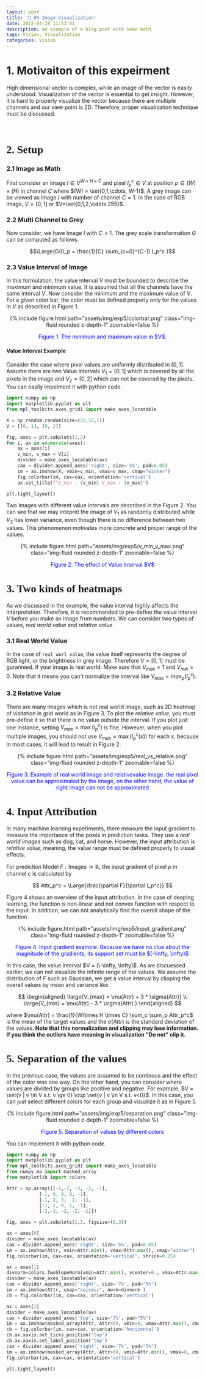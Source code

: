 ```yaml
---
layout: post
title: '🎯 #5 Image Visualization'
date: 2022-04-28 11:53:01
description: an example of a blog post with some math
tags: Vision, Visualization
categories: Vision
---
```



# 1. Motivaiton of this expeirment

High dimensional vector is complex, while an image of the vector is easily understood. Visualization of the vector is essential to get insight. However, it is hard to properly visualize the vector because there are multiple channels and our view point is 2D. Therefore, proper visualization technique must be discussed. 


<br/>
<h1 style="font-family:Cursive">  2. Setup 🎯 </h1>

<h3 > 2.1 Image as Math </h3> 

First consider an image $I \in V^{W\times H \times C}$ and pixel $I_p^c \in V$ at position $p \in (W) \times (H)$ in channel $C$ where $(W) = \set{0,1,\cdots, W-1}$. A grey image can be viewed as image $I$ with number of channel $C=1$. In the case of RGB image, $V = [0,1]$ or $V=\set{0,1,2,\cdots 255}$. 


<h3 > 2.2 Multi Channel to Grey </h3>

Now consider, we have Image $I$ with $C>1$. The grey scale transformation $G$ can be computed as follows. 

$$\Large{G(I)_p = \frac{1}{C} \sum_{c=0}^{C-1} I_p^c }$$


<h3 > 2.3 Value Interval of Image </h3>

In this formulation, the value interval $V$ must be bounded to describe the maximum and minimum value. It is assumed that all the channels have the same interval $V$. Now consider the minimum and the maximum value of $V$.  For a given color bar, the color must be defined properly only for the values in $V$ as described in Figure 1.

<center>
<div class="row mt-3">
    <div class="col-sm mt-3 mt-md-0">
        {% include figure.html path="assets/img/exp5/colorbar.png" class="img-fluid rounded z-depth-1" zoomable=false %}
        <p style="color:blue"> Figure 1. The minimum and maximum value in $V$. </p>
    </div>
</div>
</center>


#### Value Interval Example 

Consider the case where pixel values are uniformly distributed in $[0,1]$. Assume there are two Value intervals $V_1 = [0,1]$  which is covered by all the pixels in the image and $V_2 = [0,2]$ which can not be covered by the pixels. You can easily impelment it with python code. 


```python
import numpy as np 
import matplotlib.pyplot as plt
from mpl_toolkits.axes_grid1 import make_axes_locatable

X = np.random.random(size=(32,32,1))
V = [[0, 1], [0, 2]]

fig, axes = plt.subplots(1,2)
for i, ax in enumerate(axes):
    ax = axes[i]
    v_min, v_max = V[i]
    divider = make_axes_locatable(ax)
    cax = divider.append_axes('right', size='5%', pad=0.05)
    im = ax.imshow(X, vmin=v_min, vmax=v_max, cmap="winter")
    fig.colorbar(im, cax=cax, orientation='vertical')
    ax.set_title(f"V_min : {v_min} V_max : {v_max}")

plt.tight_layout()
```

Two images with different value intervals are described in the Figure 2. You can see that we may intepret the image of $V_1$ as randomly distributed while $V_2$ has lower variance, even though there is no difference between two values. This phenomenon motivates more concrete and proper range of the values. 

<center>
<div class="row mt-3">
    <div class="col-sm mt-3 mt-md-0">
        {% include figure.html path="assets/img/exp5/v_min_v_max.png" class="img-fluid rounded z-depth-1" zoomable=false %}
        <p style="color:blue"> Figure 2. The effect of Value Interval $V$ </p>
    </div>
</div>
</center>




<h1 style="font-family:Cursive">  3. Two kinds of heatmaps 🎯 </h1>


As we discussed in the example, the value interval highly affects the interpretation. Therefore, it is recommanded to pre-define the value interval $V$ before you make an image from numbers. We can consider two types of values, *real world value* and *relative value*. 

<h3 > 3.1 Real World Value </h3>

In the case of `real worl value`, the value itself represents the degree of RGB light, or the brightness in grey image. Therefore $V = [0,1]$ must be guranteed. If your image is real world. Make sure that $V_{max} = 1$ and $V_{min} = 0$. Note that it means you can't normalize the interval like $V_{max} = max_p (I_p^c)$.


<h3 > 3.2 Relative Value </h3>

There are many images which is not real world image, such as 2D heatmap of visitation in grid world as in Figure 3. To plot the *relative value*, you must pre-define it so that there is no value outside the interval. If you plot just one instance, setting $V_{max} = \max({I_p^c)}$ is fine. However, when you plot multiple images, you should not use $V_{max} = \max{(I_p^c (x))}$ for each $x$, because in most cases, it will lead to result in Figure 2.

<center>
<div class="row mt-3">
    <div class="col-sm mt-3 mt-md-0">
        {% include figure.html path="assets/img/exp5/real_vs_relative.png" class="img-fluid rounded z-depth-1" zoomable=false %}
        <p style="color:blue"> Figure 3. Example of real world image and relativevalue image. the real pixel value can be approximated by the image, on the other hand, the value of right image can not be approximated </p>
    </div>
</div>
</center>


<h1 style="font-family:Cursive">  4. Input Attribution 🎯 </h1>


In many machine learning experiments, there measure the input gradient to measure the importance of the pixels in prediction tasks. They use a *real world images* such as dog, cat, and horse. However, the input attribution is *relative value*, meaning, the value range must be defined properly to visual effects. 

For prediction Model $F : \text{Images} \rightarrow \mathbb{R}$, the input gradient of pixel $p$ in channel $c$ is calculated by 

$$
Attr_p^c = \Large{\frac{\partial F}{\partial I_p^c}}
$$

Figure 4 shows an overview of the input attribution. In the case of deeping learning, the function is non-linear and not convex function with respect to the input. In addition, we can not analytically find the overall shape of the function. 

<center>
<div class="row mt-3">
    <div class="col-sm mt-3 mt-md-0">
        {% include figure.html path="assets/img/exp5/input_gradient.png" class="img-fluid rounded z-depth-1" zoomable=false %}
        <p style="color:blue"> Figure 4. Input gradient example. Because we have no clue about the magnitude of the gradients, its support set must be $(-\infty, \infty)$</p>
    </div>
</div>
</center>


In this case, the value interval $V = (\-\infty, \infty)$.  As we discuessed earlier, we can not visualize the infinite range of the values. We assume the distribution of $F$ such as Gaussian, we get a value interval by clipping the overall values by mean and variance like

$$
\begin{aligned}
\large{V_{max} =  \mu(Attr) + 3 * \sigma(Attr)} \\
\large{V_{min} =  \mu(Attr) - 3 * \sigma(Attr) }
\end{aligned}
$$

where $\mu(Attr) = \frac{1}{W\times H \times C} \sum_c \sum_p  Attr_p^c$ is the mean of the target values and the $\sigma(Attr)$ is the standard deviation of the values. **Note that this normalization and clipping may lose information. If you think the outliers have meaning in visualization "Do not" clip it.**

<h1 style="font-family:Cursive">  5. Separation of the values 🎯 </h1>

In the previous case, the values are assumed to be continous and the effect of the color was one way. On the other hand, you can consider where values are divided by groups like positive and negative. 
For example, $V = \set{v | v \in V s.t. v \ge 0} \cup \set{v | v \in V s.t. v<0}$. In this case, you can just select different colors for each group and visualize it as in Figure 5. 


<center>
<div class="row mt-3">
    <div class="col-sm mt-3 mt-md-0">
        {% include figure.html path="assets/img/exp5/separation.png" class="img-fluid rounded z-depth-1" zoomable=false %}
        <p style="color:blue"> Figure 5. Separation of values by different colors</p>
    </div>
</div>
</center>


You can implement it with python code. 


```python
import numpy as np 
import matplotlib.pyplot as plt
from mpl_toolkits.axes_grid1 import make_axes_locatable
from numpy.ma import masked_array
from matplotlib import colors

Attr = np.array([[-1,-2, -3, -2, -1],
            [-1, 0, 0, 0, -1],
            [-1, 2, 3,  2, -1],
            [-1, 1, 0, 1, -1],
            [-2,-1, -2, -2, -1]])

fig, axes = plt.subplots(1,3, figsize=(8,3))

ax = axes[0]
divider = make_axes_locatable(ax)
cax = divider.append_axes('right', size='5%', pad=0.05)
im = ax.imshow(Attr, vmin=Attr.min(), vmax=Attr.max(), cmap="winter")
fig.colorbar(im, cax=cax, orientation='vertical', shrink=0.25)

ax = axes[1]
divnorm=colors.TwoSlopeNorm(vmin=Attr.min(), vcenter=0., vmax=Attr.max())
divider = make_axes_locatable(ax)
cax = divider.append_axes('right', size='7%', pad="5%")
im = ax.imshow(Attr, cmap="seismic", norm=divnorm )
cb = fig.colorbar(im, cax=cax, orientation='vertical')

ax = axes[2]
divider = make_axes_locatable(ax)
cax = divider.append_axes('top', size='7%', pad="5%")
im = ax.imshow(masked_array(Attr, Attr<0), vmin=0, vmax=Attr.max(), cmap="Reds" )
cb = fig.colorbar(im, cax=cax, orientation='horizontal')
cb.ax.xaxis.set_ticks_position('top')
cb.ax.xaxis.set_label_position('top')
cax = divider.append_axes('right', size='7%', pad="5%")
im = ax.imshow(masked_array(Attr, Attr>0), vmin=Attr.min(), vmax=0, cmap="Blues_r", interpolation='nearest')
fig.colorbar(im, cax=cax, orientation='vertical')

plt.tight_layout()
```